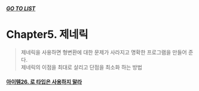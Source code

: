 ##### [GO TO LIST](../README.md)

# Chapter5. 제네릭
> 제네릭을 사용하면 형변환에 대한 문제가 사라지고 명확한 프로그램을 만들어 준다.  
> 제네릭의 이점을 최대로 살리고 단점을 최소화 하는 방법

#### [아이템26. 로 타입은 사용하지 말라](./item26/README.md)
